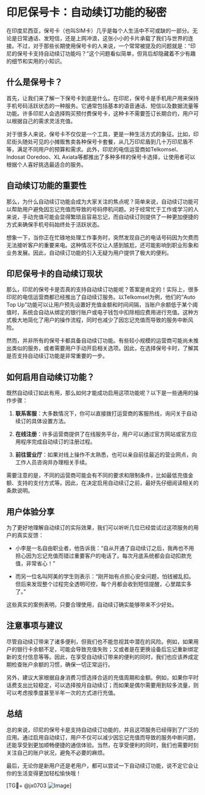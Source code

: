 # 印尼保号卡：自动续订功能的秘密

在印度尼西亚，保号卡（也叫SIM卡）几乎是每个人生活中不可或缺的一部分。无论是日常通话、发短信，还是上网冲浪，这张小小的卡片承载了我们与世界的连接。不过，对于那些长期使用保号卡的人来说，一个常常被提及的问题就是：“印尼的保号卡支持自动续订功能吗？”这个问题看似简单，但背后却隐藏着不少有趣的细节和实用的小知识。

## 什么是保号卡？

首先，让我们来了解一下保号卡到底是什么。在印尼，保号卡是手机用户用来保持手机号码活跃状态的一种服务。它通常包括基本的语音通话、短信以及数据流量等功能。许多印尼人会选择购买预付费保号卡，这种卡不需要签订长期合约，用户可以根据自己的需求灵活充值。

对于很多人来说，保号卡不仅仅是一个工具，更是一种生活方式的象征。比如，印尼街头随处可见的小摊贩售卖各种保号卡套餐，从几万印尼盾到几十万印尼盾不等，满足不同用户的预算和需求。此外，印尼的电信运营商如Telkomsel、Indosat Ooredoo、XL Axiata等都推出了多种多样的保号卡选择，让使用者可以根据个人喜好挑选最适合的服务。

## 自动续订功能的重要性

那么，为什么自动续订功能会成为大家关注的焦点呢？简单来说，自动续订功能可以帮助用户避免因忘记充值而导致的号码停机问题。对于经常忙于工作或学习的人来说，手动充值可能会显得繁琐且容易忘记，而自动续订则提供了一种更加便捷的方式来确保手机号码始终处于活跃状态。

想象一下，当你正在忙碌地处理工作事务时，突然发现自己的电话号码因为欠费而无法接听客户的重要来电。这种情况不仅让人感到尴尬，还可能影响到职业形象和业务发展。因此，自动续订功能的引入无疑为用户提供了极大的便利。

## 印尼保号卡的自动续订现状

那么，印尼的保号卡是否真的支持自动续订功能呢？答案是肯定的！实际上，很多印尼的电信运营商都已经推出了自动续订服务。以Telkomsel为例，他们的“Auto Top Up”功能可以让用户预先设置好充值金额和时间间隔，当账户余额低于某个阈值时，系统会自动从绑定的银行账户或电子钱包中扣除相应费用进行充值。这种方式极大地简化了用户的操作流程，同时也减少了因忘记充值而导致的服务中断风险。

然而，并非所有的保号卡都具备自动续订功能。有些较小规模的运营商可能尚未推出类似的服务，或者需要用户手动开启相关选项。因此，在选择保号卡时，了解其是否支持自动续订功能是非常重要的一步。

## 如何启用自动续订功能？

既然自动续订如此有用，那么如何才能成功启用这项功能呢？以下是一些通用的操作步骤：

1. **联系客服**：大多数情况下，你可以直接拨打运营商的客服热线，询问关于自动续订的具体设置方法。
   
2. **在线注册**：许多运营商提供了在线服务平台，用户可以通过官方网站或官方应用程序完成自动续订的注册过程。
   
3. **前往营业厅**：如果对线上操作不太熟悉，也可以亲自前往最近的营业网点，向工作人员咨询并办理相关手续。

需要注意的是，不同的运营商可能会有不同的要求和限制条件，比如最低充值金额、支持的支付方式等。因此，在决定启用自动续订之前，最好先仔细阅读相关的条款说明。

## 用户体验分享

为了更好地理解自动续订的实际效果，我们可以听听几位已经尝试过这项服务的用户的真实反馈：

- 小李是一名自由职业者，他告诉我：“自从开通了自动续订之后，我再也不用担心因为忘记充值而错过重要客户的电话了。每次月底系统都会自动扣款充值，非常省心！”
  
- 而另一位名叫阿美的学生则表示：“刚开始有点担心安全问题，怕钱被乱扣。但后来发现整个过程完全透明可控，每个月都会收到短信提醒，心里踏实多了。”

这些真实的案例表明，只要合理使用，自动续订确实能够带来不少好处。

## 注意事项与建议

尽管自动续订带来了诸多便利，但我们也不能忽视其中潜在的风险。例如，如果用户的银行卡余额不足，可能会导致充值失败；又或者是在更换设备后忘记重新绑定新的支付信息等等。因此，在享受自动续订带来的便利的同时，我们也应该养成定期检查账户余额的习惯，确保一切正常运行。

另外，建议大家根据自身消费习惯选择合适的充值周期和金额。例如，如果你平时话费支出比较稳定，可以选择按月自动续订；而如果是偶尔需要用到较多流量，则可以考虑按季度甚至半年一次的方式进行充值。

## 总结

总的来说，印尼的保号卡是支持自动续订功能的，并且这项服务已经得到了广泛的应用。通过启用自动续订，用户不仅可以减少因忘记充值而导致的服务中断问题，还能享受到更加顺畅便捷的通信体验。当然，在享受便利的同时，我们也需要时刻关注自己的账户状况，避免不必要的麻烦。

最后，无论你是新用户还是老用户，都可以尝试一下自动续订功能，说不定它会让你的生活变得更加轻松愉快哦！

[TG💪+ @jx0703 ![Image](https://github.com/user-attachments/assets/dbca1d08-cadb-493c-b0ec-ad6f7a83f270)]